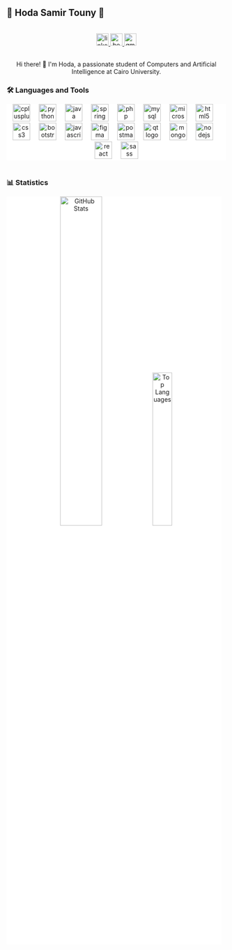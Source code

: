<h2 align="left">🌟 Hoda Samir Touny 🌟</h2>
<br>
<div align="center">
  <a href="https://linkedin.com/in/hoda-samir-471572222" target="_blank">
    <img src="https://img.shields.io/static/v1?message=LinkedIn&logo=linkedin&label=&color=0077B5&logoColor=white&labelColor=&style=for-the-badge" height="28" alt="linkedin logo" />
  </a>
  <a href="https://www.behance.net/hodasamir3" target="_blank">
    <img src="https://img.shields.io/static/v1?message=Behance&logo=behance&label=&color=1769ff&logoColor=white&labelColor=&style=for-the-badge" height="28" alt="behance logo" />
  </a>
  <a href="mailto:hodasammir@gmail.com" target="_blank">
    <img src="https://img.shields.io/static/v1?message=Gmail&logo=gmail&label=&color=D14836&logoColor=white&labelColor=&style=for-the-badge" height="28" alt="gmail logo" />
  </a>
</div>
<br>
<p align="center">Hi there! 👋 I'm Hoda, a passionate student of Computers and Artificial Intelligence at Cairo University.

<br>
<h3 align="left">🛠️ Languages and Tools</h3>

<div align="center" style="background-color: white;">
  <img src="https://skillicons.dev/icons?i=cpp" height="40" alt="cplusplus logo" title="C++" />
  <img width="12" />
  <img src="https://skillicons.dev/icons?i=py" height="40" alt="python logo" title="Python" />
  <img width="12" />
  <img src="https://skillicons.dev/icons?i=java" height="40" alt="java logo" title="Java" />
  <img width="12" />
  <img src="https://skillicons.dev/icons?i=spring" height="40" alt="spring logo" title="Spring Framework" />
  <img width="12" />
  <img src="https://skillicons.dev/icons?i=php" height="40" alt="php logo" title="PHP" />
  <img width="12" />
  <img src="https://skillicons.dev/icons?i=mysql" height="40" alt="mysql logo" title="MySQL" />
  <img width="12" />
  <img src="https://cdn.jsdelivr.net/gh/devicons/devicon/icons/microsoftsqlserver/microsoftsqlserver-plain-wordmark.svg" height="40" alt="microsoftsqlserver logo" title="Microsoft SQL Server" />
  <img width="12" />
  <img src="https://skillicons.dev/icons?i=html" height="40" alt="html5 logo" title="HTML5" />
  <img width="12" />
  <img src="https://skillicons.dev/icons?i=css" height="40" alt="css3 logo" title="CSS3" />
  <img width="12" />
  <img src="https://skillicons.dev/icons?i=bootstrap" height="40" alt="bootstrap logo" title="Bootstrap" />
  <img width="12" />
  <img src="https://skillicons.dev/icons?i=js" height="40" alt="javascript logo" title="JavaScript" />
  <img width="12" />
  <img src="https://skillicons.dev/icons?i=figma" height="40" alt="figma logo" title="Figma" />
  <img width="12" />
  <img src="https://skillicons.dev/icons?i=postman" height="40" alt="postman logo" title="Postman" />
  <img width="12" />
  <img src="https://skillicons.dev/icons?i=qt" height="40" alt="qt logo" title="Qt" />
  <img width="12" />
  <img src="https://skillicons.dev/icons?i=mongodb" height="40" alt="mongodb logo" title="MongoDB" />
  <img width="12" />
  <img src="https://skillicons.dev/icons?i=nodejs" height="40" alt="nodejs logo" title="Node.js" />
  <img width="12" />
  <img src="https://skillicons.dev/icons?i=react" height="40" alt="react logo" title="React" />
  <img width="12" />
    <img src="https://skillicons.dev/icons?i=sass" height="40" alt="sass logo" title="Sass" />
</div>


<br>

<h3 align="left">📊 Statistics</h3>

<div align="center" style="background-color: white; margin-right: 10px;">
  <img src="https://github-readme-stats.vercel.app/api?username=HodaTouny&show_icons=true&theme=default" style="width: 44%; display: inline-block;" alt="GitHub Stats" />
  <img src="https://github-readme-stats.vercel.app/api/top-langs/?username=HodaTouny&layout=donut&theme=default" style="width: 30%; display: inline-block;" alt="Top Languages" />
</div>
